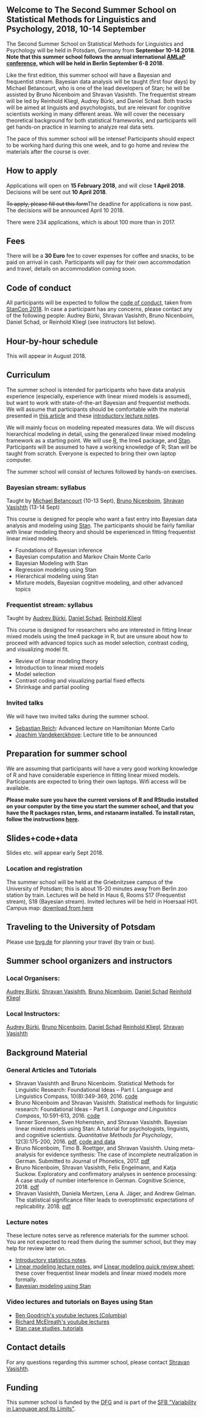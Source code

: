 ## Welcome to The Second Summer School on Statistical Methods for Linguistics and Psychology, 2018, 10-14 September


The Second Summer School on Statistical Methods for Linguistics and Psychology will be held in Potsdam, Germany from **September 10-14 2018**. **Note that this summer school follows the annual international <a href="http://amor.cms.hu-berlin.de/~knoeferp/AMLaP2018/Home.html">AMLaP conference</a>, which will be held in Berlin September 6-8 2018**.

Like the first edition, this summer school will have a Bayesian and frequentist stream. Bayesian data analysis will be taught (first four days) by Michael Betancourt, who is one of the lead developers of Stan; he will be assisted by Bruno Nicenboim and Shravan Vasishth. The frequentist stream will be led by Reinhold Kliegl, Audrey Bürki, and Daniel Schad.
Both tracks will be aimed at linguists and psychologists, but are relevant for cognitive scientists working in many different areas. We will cover the necessary theoretical background for both statistical frameworks, and participants will get hands-on practice in learning to analyze real data sets.

The pace of this summer school will be intense! Participants should expect to be working hard during this one week, and to go home and review the materials after the course is over.

## How to apply

Applications will open on **15 February 2018**, and will close **1 April 2018**. Decisions will be sent out **10 April 2018**. 


<strike>To apply, please fill out this form</strike>The deadline for applications is now past. The decisions will be announced April 10 2018.

There were 234 applications, which is about 100 more than in 2017.

## Fees

There will be a **30 Euro** fee to cover expenses for coffee and snacks, to be paid on arrival in cash.
Participants will pay for their own accommodation and travel, details on accommodation coming soon. 

## Code of conduct

All participants will be expected to follow the [code of conduct](http://mc-stan.org/events/stancon2018/stancon-code_of_conduct.html), taken from [StanCon 2018](http://mc-stan.org/events/stancon2018/). In case a participant has any concerns, please contact any of the following people: Audrey Bürki, Shravan Vasishth, Bruno Nicenboim, Daniel Schad, or Reinhold Kliegl (see instructors list below). 

## Hour-by-hour schedule

This will appear in August 2018.

## Curriculum

The summer school is intended for participants who have data analysis experience (especially, experience with linear mixed models is assumed), but want to work with state-of-the-art Bayesian and frequentist methods.
We will assume that participants should be comfortable with the material presented in [this article](https://github.com/vasishth/VasishthNicenboimPart1) and these [introductory lecture notes](https://github.com/vasishth/Statistics-lecture-notes-Potsdam/blob/master/IntroductoryStatistics/StatisticsNotesVasishth.pdf).

We will mainly focus on modeling repeated measures data. We will discuss hierarchical modeling in detail, using the generalized linear mixed modeling framework as a starting point. We will use [R](https://cran.r-project.org/), the lme4 package, and [Stan](mc-stan.org). Participants will be assumed to have a working knowledge of R; Stan will be taught from scratch. Everyone is expected to bring their own laptop computer.

The summer school will consist of lectures followed by hands-on exercises. 

### Bayesian stream: syllabus

Taught by [Michael Betancourt](https://betanalpha.github.io/) (10-13 Sept), [Bruno Nicenboim](http://www.ling.uni-potsdam.de/~nicenboim/), [Shravan Vasishth](http://www.ling.uni-potsdam.de/~vasishth/) (13-14 Sept)

This course is designed for people who want a fast entry into Bayesian data analysis and modeling using [Stan](mc-stan.org). The participants should be fairly familiar with linear modeling theory and should be experienced in fitting frequentist linear mixed models. 

- Foundations of Bayesian inference
- Bayesian computation and Markov Chain Monte Carlo
- Bayesian Modeling with Stan
- Regression modeling using Stan
- Hierarchical modeling using Stan
- Mixture models, Bayesian cognitive modeling, and other advanced topics

### Frequentist stream: syllabus

Taught by [Audrey Bürki](https://www.uni-potsdam.de/en/ling/staff-list/audreybuerki.html), [Daniel Schad](https://www.researchgate.net/profile/Daniel_Schad), [Reinhold Kliegl](http://www.uni-potsdam.de/en/cognitive-psychology/staff/kliegl-reinhold.html)

This course is designed for researchers who are interested in fitting linear mixed models using the lme4 package in R, but are unsure about how to proceed with advanced topics such as model selection, contrast coding, and visualizing model fit.

- Review of linear modeling theory
- Introduction to linear mixed models
- Model selection
- Contrast coding and visualizing partial fixed effects
- Shrinkage and partial pooling

### Invited talks

We will have two invited talks during the summer school.

- [Sebastian Reich](http://www.math.uni-potsdam.de/~sreich/): Advanced lecture on Hamiltonian Monte Carlo
- [Joachim Vandekerckhove](http://web1.ss.uci.edu/~joachim/): Lecture title to be announced

## Preparation for summer school

We are assuming that participants will have a very good working knowledge of R and have considerable experience in fitting linear mixed models. Participants are expected to bring their own laptops. Wifi access will be available.

**Please make sure you have the current versions of R and RStudio installed on your computer by the time you start the summer school, and that you have the R packages rstan, brms, and rstanarm installed. To install rstan, follow the instructions [here](https://github.com/stan-dev/rstan/wiki/RStan-Getting-Started).**

## Slides+code+data

Slides etc. will appear early Sept 2018.

### Location and registration

The summer school will be held at the Griebnitzsee campus of the University of Potsdam; this is about 15-20 minutes away from Berlin zoo station by train. Lectures will be held in Haus 6, Rooms S17 (Frequentist stream), S18 (Bayesian stream). Invited lectures will be held in Hoersaal H01. Campus map: [download from here](https://www.uni-potsdam.de/db/zeik-portal/gm/griebnitzsee.pdf)

## Traveling to the University of Potsdam 

Please use [bvg.de](http://www.bvg.de/en/) for planning your travel (by train or bus).

## Summer school organizers and instructors

### Local Organisers: 
[Audrey Bürki](https://www.unige.ch/fapse/people/psycho/buerkifoschini/),
[Shravan Vasishth](http://www.ling.uni-potsdam.de/~vasishth/), 
[Bruno Nicenboim](http://www.ling.uni-potsdam.de/~nicenboim/), 
[Daniel Schad](https://www.researchgate.net/profile/Daniel_Schad)
[Reinhold Kliegl](http://www.psych.uni-potsdam.de/people/kliegl/index-e.html)

### Local Instructors:
[Audrey Bürki](https://www.unige.ch/fapse/people/psycho/buerkifoschini/),
[Bruno Nicenboim](http://www.ling.uni-potsdam.de/~nicenboim/), 
[Daniel Schad](https://www.researchgate.net/profile/Daniel_Schad)
[Reinhold Kliegl](http://www.psych.uni-potsdam.de/people/kliegl/index-e.html), 
[Shravan Vasishth](http://www.ling.uni-potsdam.de/~vasishth/)

## Background Material

### General Articles and Tutorials

- Shravan Vasishth and Bruno Nicenboim. Statistical Methods for Linguistic Research: Foundational Ideas – Part I. Language and Linguistics Compass, 10(8):349-369, 2016. [code](https://github.com/vasishth/VasishthNicenboimPart1)
- Bruno Nicenboim and Shravan Vasishth. Statistical methods for linguistic research: Foundational Ideas - Part II. *Language and Linguistics Compass*, 10:591-613, 2016. [code](https://github.com/vasishth/NicenboimVasishthPart2)
- Tanner Sorensen, Sven Hohenstein, and Shravan Vasishth.
Bayesian linear mixed models using Stan: A tutorial for
psychologists, linguists, and cognitive scientists.
*Quantitative Methods for Psychology*, 12(3):175-200, 2016.
[pdf](http://www.tqmp.org/RegularArticles/vol12-3/p175/p175.pdf),
[code and data](http://www.ling.uni-potsdam.de/~vasishth/statistics/BayesLMMs.html)
- Bruno Nicenboim, Timo B. Roettger, and Shravan Vasishth. Using meta-analysis for evidence synthesis: The case of incomplete neutralization in German. Submitted to Journal of Phonetics, 2017.
[pdf](https://osf.io/g5ndw/)
- Bruno Nicenboim, Shravan Vasishth, Felix Engelmann, and Katja Suckow. Exploratory and confirmatory analyses in sentence processing: A case study of number interference in German. Cognitive Science, 2018. [pdf](https://osf.io/mmr7s/)
- Shravan Vasishth, Daniela Mertzen, Lena A. Jäger, and Andrew Gelman. The statistical significance filter leads to overoptimistic expectations of replicability. 2018. [pdf](https://psyarxiv.com/hbqcw)

### Lecture notes

These lecture notes serve as reference materials for the summer school. You are not expected to read them during the summer school, but they may help for review later on.

- [Introductory statistics notes](https://github.com/vasishth/Statistics-lecture-notes-Potsdam/blob/master/IntroductoryStatistics/StatisticsNotesVasishth.pdf).
- [Linear modeling lecture notes](https://github.com/vasishth/LM/blob/master/LinearModelingLectureNotes2016.pdf), and [Linear modeling quick review sheet](https://github.com/vasishth/LM/blob/master/LMSummarySheet.pdf); these cover frequentist linear models and linear mixed models more formally.
- [Bayesian modeling using Stan](https://github.com/vasishth/FGME_Stan_2017)

### Video lectures and tutorials on Bayes using Stan

- [Ben Goodrich's youtube lectures (Columbia)](https://www.youtube.com/playlist?list=PLSZp9QshJ8wyPCgoQR0Kw3HDNuy1FEZH9)
- [Richard McElreath's youtube lectures](https://www.youtube.com/playlist?list=PLDcUM9US4XdM9_N6XUUFrhghGJ4K25bFc)
- [Stan case studies, tutorials](http://mc-stan.org/users/documentation/index.html)


## Contact details

For any questions regarding this summer school, please contact [Shravan Vasishth](http://www.ling.uni-potsdam.de/~vasishth).

## Funding

This summer school is funded by the [DFG](dfg.de) and is part of the [SFB "Variability in Language and Its Limits"](https://www.uni-potsdam.de/sfb1287/index.html).
